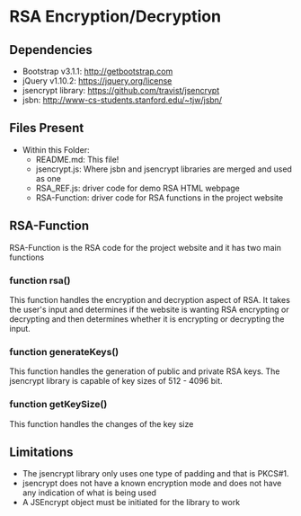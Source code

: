 # RSA Encryption/Decryption

## Dependencies

* Bootstrap v3.1.1: http://getbootstrap.com
* jQuery v1.10.2: https://jquery.org/license
* jsencrypt library: https://github.com/travist/jsencrypt
* jsbn: http://www-cs-students.stanford.edu/~tjw/jsbn/

## Files Present
* Within this Folder:
    * <span>README.md</span>: This file!
    * jsencrypt.js: Where jsbn and jsencrypt libraries are merged and used as one
    * RSA_REF.js: driver code for demo RSA HTML webpage
    * RSA-Function: driver code for RSA functions in the project website

## RSA-Function
RSA-Function is the RSA code for the project website and it has two main functions

### function rsa()
This function handles the encryption and decryption aspect of RSA. It takes the user's input and determines if the website is wanting RSA encrypting or decrypting and then determines whether it is encrypting or decrypting the input.

### function generateKeys()
This function handles the generation of public and private RSA keys. The jsencrypt library is capable of key sizes of 512 - 4096 bit.

### function getKeySize()
This function handles the changes of the key size

## Limitations
* The jsencrypt library only uses one type of padding and that is PKCS#1.
* jsencrypt does not have a known encryption mode and does not have any indication of what is being used
* A JSEncrypt object must be initiated for the library to work